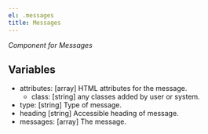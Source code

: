 ```yaml
---
el: .messages
title: Messages
---
```

_Component for Messages_

## Variables
* attributes: [array] HTML attributes for the message.
  * class: [string] any classes added by user or system.
* type: [string] Type of message.
* heading [string] Accessible heading of message.
* messages: [array] The message.